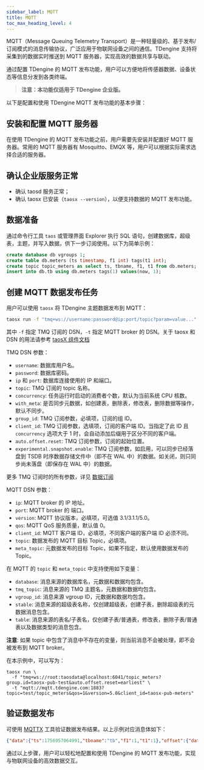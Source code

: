 ```yaml
---
sidebar_label: MQTT
title: MQTT
toc_max_heading_level: 4
---
```


MQTT（Message Queuing Telemetry Transport）是一种轻量级的、基于发布/订阅模式的消息传输协议，广泛应用于物联网设备之间的通信。TDengine 支持将采集到的数据实时推送到 MQTT 服务器，实现高效的数据共享与联动。

通过配置 TDengine 的 MQTT 发布功能，用户可以方便地将传感器数据、设备状态等信息分发到各类终端。

> **注意：本功能仅适用于 TDengine 企业版。**

以下是配置和使用 TDengine MQTT 发布功能的基本步骤：

## 安装和配置 MQTT 服务器

在使用 TDengine 的 MQTT 发布功能之前，用户需要先安装并配置好 MQTT 服务器。常用的 MQTT 服务器有 Mosquitto、EMQX 等，用户可以根据实际需求选择合适的服务器。

## 确认企业版服务正常

- 确认 taosd 服务正常；
- 确认 taosx 已安装（`taosx --version`），以便支持数据的 MQTT 发布功能。

## 数据准备

通过命令行工具 `taos` 或管理界面 Explorer 执行 SQL 语句，创建数据库，超级表，主题，并写入数据，供下一步订阅使用。以下为简单示例：

```sql
create database db vgroups 1;
create table db.meters (ts timestamp, f1 int) tags(t1 int);
create topic topic_meters as select ts, tbname, f1, t1 from db.meters;
insert into db.tb using db.meters tags(1) values(now, 1);
```

## 创建 MQTT 数据发布任务

用户可以使用 `taosx` 将 TDengine 主题数据发布到 MQTT：

```bash
taosx run -f "tmq+ws://username:password@ip:port/topic?param=value..." -t "mqtt://ip:port?param=value..."
```

其中 `-f` 指定 TMQ 订阅的 DSN，`-t` 指定 MQTT broker 的 DSN。关于 taosx 和 DSN 的用法请参考 [taosX 组件文档](../../14-references/04-taosx.md)

TMQ DSN 参数：

- `username`: 数据库用户名。
- `password`: 数据库密码。
- `ip` 和 `port`: 数据库连接使用的 IP 和端口。
- `topic`: TMQ 订阅的 topic 名称。
- `concurrency`: 任务运行时启动的消费者个数，默认为当前系统 CPU 核数。
- `with_meta`: 是否同步元数据，如创建表，删除表，修改表，删除数据等操作，默认不同步。
- `group_id`: TMQ 订阅参数，必填项，订阅的组 ID。
- `client_id`: TMQ 订阅参数，选填项，订阅的客户端 ID。当指定了此 ID 且 `concurrency` 选项大于 1 时，会自动添加后缀用于区分不同的客户端。
- `auto.offset.reset`: TMQ 订阅参数，订阅的起始位置。
- `experimental.snapshot.enable`: TMQ 订阅参数，如启用，可以同步已经落盘到 TSDB 时序数据存储文件中（即不在 WAL 中）的数据。如关闭，则只同步尚未落盘（即保存在 WAL 中）的数据。

更多 TMQ 订阅时的所有参数，详见 [数据订阅](../../07-develop/07-tmq.md)

MQTT DSN 参数：

- `ip`: MQTT broker 的 IP 地址。
- `port`: MQTT broker 的 端口。
- `version`: MQTT 协议版本，必填项，可选值 3.1/3.1.1/5.0。
- `qos`: MQTT QoS 服务质量，默认值 0。
- `client_id`: MQTT 客户端 ID，必填项，不同客户端的客户端 ID 必须不同。
- `topic`: 数据发布的 MQTT 目标 Topic，必填项。
- `meta_topic`: 元数据发布的目标 Topic，如果不指定，默认使用数据发布的 Topic。

在 MQTT 的 `topic` 和 `meta_topic` 中支持使用如下变量：

- `database`: 消息来源的数据库名，元数据和数据均包含。
- `tmq_topic`: 消息来源的 TMQ 主题名，元数据和数据均包含。
- `vgroup_id`: 消息来源 vgroup ID，元数据和数据均包含。
- `stable`: 消息来源的超级表名称，仅创建超级表，创建子表，删除超级表的元数据消息包含。
- `table`: 消息来源的表名/子表名，仅创建子表/普通表，修改表，删除子表/普通表以及数据类型的消息包含。

**注意**: 如果 topic 中包含了消息中不存在的变量，则当前消息不会被处理，即不会被发布到 MQTT broker。

在本示例中，可以写为：

```shell
taosx run \
  -f "tmq+ws://root:taosdata@localhost:6041/topic_meters?group.id=taosx-pub-test&auto.offset.reset=earliest" \
  -t "mqtt://mqtt.tdengine.com:1883?topic=test/topic_meters&qos=1&version=5.0&client_id=taosx-pub-meters"
```

## 验证数据发布

可使用 [MQTTX](https://github.com/emqx/MQTTX) 工具验证数据发布结果。以上示例对应消息体如下：

```json
{"data":{"ts":1756957064991,"tbname":"tb","f1":1,"t1":1},"offset":{"database":"db","topic":"topic_meters","vgroupId":2,"offset":8}}
```

通过以上步骤，用户可以轻松地配置和使用 TDengine 的 MQTT 发布功能，实现与物联网设备的高效数据交互。
